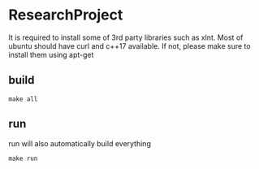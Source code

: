 # ResearchProject

It is required to install some of 3rd party libraries such as xlnt.
Most of ubuntu should have curl and c++17 available. 
If not, please make sure to install them using apt-get

## build
```
make all
```

## run
run will also automatically build everything
```
make run
```
